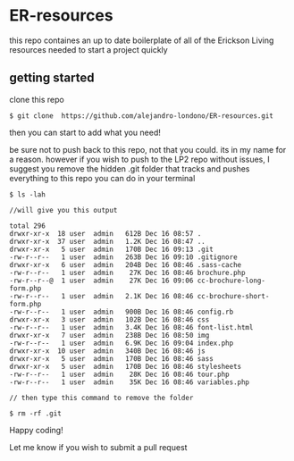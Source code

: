 # ER-resources
this repo containes an up to date boilerplate of all of the Erickson Living resources needed to start a project quickly

## getting started

clone this repo
```
$ git clone  https://github.com/alejandro-londono/ER-resources.git
```

then you can start to add what you need! 

be sure not to push back to this repo, not that you could. its in my name for a reason. however if you wish to push to the LP2 repo without issues, I suggest you remove the hidden .git folder that tracks and pushes everything to this repo you can do in your terminal

```
$ ls -lah

//will give you this output

total 296
drwxr-xr-x  18 user  admin   612B Dec 16 08:57 .
drwxr-xr-x  37 user  admin   1.2K Dec 16 08:47 ..
drwxr-xr-x   5 user  admin   170B Dec 16 09:13 .git
-rw-r--r--   1 user  admin   263B Dec 16 09:10 .gitignore
drwxr-xr-x   6 user  admin   204B Dec 16 08:46 .sass-cache
-rw-r--r--   1 user  admin    27K Dec 16 08:46 brochure.php
-rw-r--r--@  1 user  admin    27K Dec 16 09:06 cc-brochure-long-form.php
-rw-r--r--   1 user  admin   2.1K Dec 16 08:46 cc-brochure-short-form.php
-rw-r--r--   1 user  admin   900B Dec 16 08:46 config.rb
drwxr-xr-x   3 user  admin   102B Dec 16 08:46 css
-rw-r--r--   1 user  admin   3.4K Dec 16 08:46 font-list.html
drwxr-xr-x   7 user  admin   238B Dec 16 08:50 img
-rw-r--r--   1 user  admin   6.9K Dec 16 09:04 index.php
drwxr-xr-x  10 user  admin   340B Dec 16 08:46 js
drwxr-xr-x   5 user  admin   170B Dec 16 08:46 sass
drwxr-xr-x   5 user  admin   170B Dec 16 08:46 stylesheets
-rw-r--r--   1 user  admin    28K Dec 16 08:46 tour.php
-rw-r--r--   1 user  admin    35K Dec 16 08:46 variables.php

// then type this command to remove the folder 
  
$ rm -rf .git

```
Happy coding!

Let me know if you wish to submit a pull request
